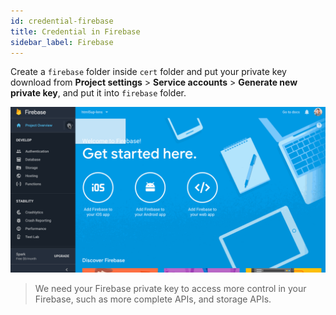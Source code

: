 ```yaml
---
id: credential-firebase
title: Credential in Firebase
sidebar_label: Firebase
---
```


Create a `firebase` folder inside `cert` folder and put your private key download from **Project settings** > **Service accounts** > **Generate new private key**, and put it into `firebase` folder.

![firebasesdk](/img/firebasesdk.gif)

> We need your Firebase private key to access more control in your Firebase, such as more complete APIs, and storage APIs.
